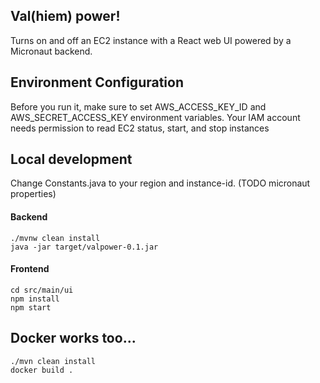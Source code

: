 ## Val(hiem) power!

Turns on and off an EC2 instance with a React web UI powered by a Micronaut backend.

## Environment Configuration
Before you run it, make sure to set AWS_ACCESS_KEY_ID and AWS_SECRET_ACCESS_KEY environment variables.
Your IAM account needs permission to read EC2 status, start, and stop instances

## Local development
Change Constants.java to your region and instance-id. (TODO micronaut properties)

#### Backend
```
./mvnw clean install
java -jar target/valpower-0.1.jar
```
#### Frontend
```
cd src/main/ui
npm install
npm start
```

## Docker works too...
```
./mvn clean install
docker build .
```
